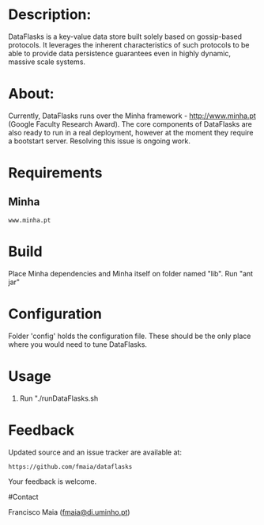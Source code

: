 # Description:

DataFlasks is a key-value data store built solely based on gossip-based protocols.
It leverages the inherent characteristics of such protocols to be able to provide data persistence guarantees even in highly dynamic, massive scale systems.

# About: 

Currently, DataFlasks runs over the Minha framework - http://www.minha.pt (Google Faculty Research Award).
The core components of DataFlasks are also ready to run in a real deployment, however at the moment they require a bootstart server. 
Resolving this issue is ongoing work.

# Requirements

## Minha
    www.minha.pt 


# Build

Place Minha dependencies and Minha itself on folder named "lib".
Run "ant jar"

# Configuration 

Folder 'config' holds the configuration file.
These should be the only place where you would need to tune DataFlasks.

# Usage

1. Run "./runDataFlasks.sh


# Feedback

Updated source and an issue tracker are available at:
	
	https://github.com/fmaia/dataflasks

Your feedback is welcome.

#Contact

Francisco Maia (<fmaia@di.uminho.pt>)

